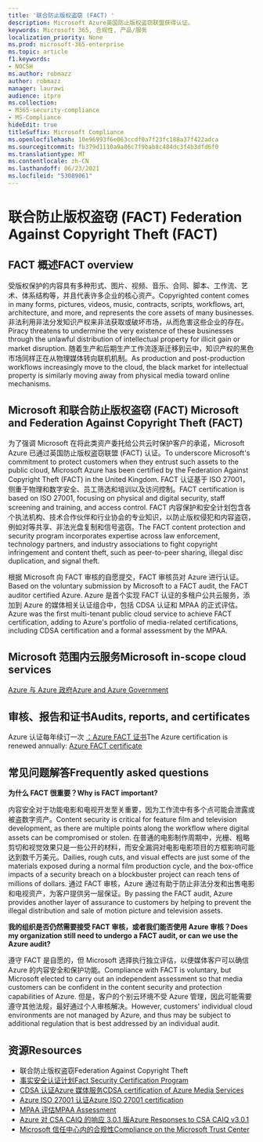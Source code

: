 ```yaml
---
title: '联合防止版权盗窃 (FACT) '
description: Microsoft Azure英国防止版权盗窃联盟获得认证。
keywords: Microsoft 365, 合规性, 产品/服务
localization_priority: None
ms.prod: microsoft-365-enterprise
ms.topic: article
f1.keywords:
- NOCSH
ms.author: robmazz
author: robmazz
manager: laurawi
audience: itpro
ms.collection:
- M365-security-compliance
- MS-Compliance
hideEdit: true
titleSuffix: Microsoft Compliance
ms.openlocfilehash: 10e96993f6e063ccdf0a7f23fc188a37f422adca
ms.sourcegitcommit: fb379d1110a9a86c7f9bab8c484dc3f4b3dfd6f0
ms.translationtype: MT
ms.contentlocale: zh-CN
ms.lasthandoff: 06/23/2021
ms.locfileid: "53089061"
---
```

# <a name="federation-against-copyright-theft-fact"></a><span data-ttu-id="07afb-104">联合防止版权盗窃 (FACT) </span><span class="sxs-lookup"><span data-stu-id="07afb-104">Federation Against Copyright Theft (FACT)</span></span>

## <a name="fact-overview"></a><span data-ttu-id="07afb-105">FACT 概述</span><span class="sxs-lookup"><span data-stu-id="07afb-105">FACT overview</span></span>

<span data-ttu-id="07afb-106">受版权保护的内容具有多种形式、图片、视频、音乐、合同、脚本、工作流、艺术、体系结构等，并且代表许多企业的核心资产。</span><span class="sxs-lookup"><span data-stu-id="07afb-106">Copyrighted content comes in many forms, pictures, videos, music, contracts, scripts, workflows, art, architecture, and more, and represents the core assets of many businesses.</span></span> <span data-ttu-id="07afb-107">非法利用非法分发知识产权来非法获取或破坏市场，从而危害这些企业的存在。</span><span class="sxs-lookup"><span data-stu-id="07afb-107">Piracy threatens to undermine the very existence of these businesses through the unlawful distribution of intellectual property for illicit gain or market disruption.</span></span> <span data-ttu-id="07afb-108">随着生产和后期生产工作流逐渐迁移到云中，知识产权的黑色市场同样正在从物理媒体转向联机机制。</span><span class="sxs-lookup"><span data-stu-id="07afb-108">As production and post-production workflows increasingly move to the cloud, the black market for intellectual property is similarly moving away from physical media toward online mechanisms.</span></span>

## <a name="microsoft-and-federation-against-copyright-theft-fact"></a><span data-ttu-id="07afb-109">Microsoft 和联合防止版权盗窃 (FACT) </span><span class="sxs-lookup"><span data-stu-id="07afb-109">Microsoft and Federation Against Copyright Theft (FACT)</span></span>

<span data-ttu-id="07afb-110">为了强调 Microsoft 在将此类资产委托给公共云时保护客户的承诺，Microsoft Azure 已通过英国防止版权盗窃联盟 (FACT) 认证。</span><span class="sxs-lookup"><span data-stu-id="07afb-110">To underscore Microsoft's commitment to protect customers when they entrust such assets to the public cloud, Microsoft Azure has been certified by the Federation Against Copyright Theft (FACT) in the United Kingdom.</span></span> <span data-ttu-id="07afb-111">FACT 认证基于 ISO 27001，侧重于物理和数字安全、员工筛选和培训以及访问控制。</span><span class="sxs-lookup"><span data-stu-id="07afb-111">FACT certification is based on ISO 27001, focusing on physical and digital security, staff screening and training, and access control.</span></span> <span data-ttu-id="07afb-112">FACT 内容保护和安全计划包含各个执法机构、技术合作伙伴和行业协会的专业知识，以防止版权侵犯和内容盗窃，例如对等共享、非法光盘复制和信号盗窃。</span><span class="sxs-lookup"><span data-stu-id="07afb-112">The FACT content protection and security program incorporates expertise across law enforcement, technology partners, and industry associations to fight copyright infringement and content theft, such as peer-to-peer sharing, illegal disc duplication, and signal theft.</span></span>

<span data-ttu-id="07afb-113">根据 Microsoft 向 FACT 审核的自愿提交，FACT 审核员对 Azure 进行认证。</span><span class="sxs-lookup"><span data-stu-id="07afb-113">Based on the voluntary submission by Microsoft to a FACT audit, the FACT auditor certified Azure.</span></span> <span data-ttu-id="07afb-114">Azure 是首个实现 FACT 认证的多租户公共云服务，添加到 Azure 的媒体相关认证组合中，包括 CDSA 认证和 MPAA 的正式评估。</span><span class="sxs-lookup"><span data-stu-id="07afb-114">Azure was the first multi-tenant public cloud service to achieve FACT certification, adding to Azure's portfolio of media-related certifications, including CDSA certification and a formal assessment by the MPAA.</span></span>

## <a name="microsoft-in-scope-cloud-services"></a><span data-ttu-id="07afb-115">Microsoft 范围内云服务</span><span class="sxs-lookup"><span data-stu-id="07afb-115">Microsoft in-scope cloud services</span></span>

[<span data-ttu-id="07afb-116">Azure 与 Azure 政府</span><span class="sxs-lookup"><span data-stu-id="07afb-116">Azure and Azure Government</span></span>](https://aka.ms/AzureCompliance)

## <a name="audits-reports-and-certificates"></a><span data-ttu-id="07afb-117">审核、报告和证书</span><span class="sxs-lookup"><span data-stu-id="07afb-117">Audits, reports, and certificates</span></span>

<span data-ttu-id="07afb-118">Azure 认证每年续订一次 [：Azure FACT 证书](https://aka.ms/azurefactcert)</span><span class="sxs-lookup"><span data-stu-id="07afb-118">The Azure certification is renewed annually: [Azure FACT certificate](https://aka.ms/azurefactcert)</span></span>

## <a name="frequently-asked-questions"></a><span data-ttu-id="07afb-119">常见问题解答</span><span class="sxs-lookup"><span data-stu-id="07afb-119">Frequently asked questions</span></span>

<span data-ttu-id="07afb-120">**为什么 FACT 很重要？**</span><span class="sxs-lookup"><span data-stu-id="07afb-120">**Why is FACT important?**</span></span>

<span data-ttu-id="07afb-121">内容安全对于功能电影和电视开发至关重要，因为工作流中有多个点可能会泄露或被盗数字资产。</span><span class="sxs-lookup"><span data-stu-id="07afb-121">Content security is critical for feature film and television development, as there are multiple points along the workflow where digital assets can be compromised or stolen.</span></span> <span data-ttu-id="07afb-122">在普通的电影制作周期中，光栅、粗略剪切和视觉效果只是一些公开的材料，而安全漏洞对电影电影项目的方框影响可能达到数千万美元。</span><span class="sxs-lookup"><span data-stu-id="07afb-122">Dailies, rough cuts, and visual effects are just some of the materials exposed during a normal film production cycle, and the box-office impacts of a security breach on a blockbuster project can reach tens of millions of dollars.</span></span> <span data-ttu-id="07afb-123">通过 FACT 审核，Azure 通过有助于防止非法分发和出售电影和电视资产，为客户提供另一层保证。</span><span class="sxs-lookup"><span data-stu-id="07afb-123">By passing the FACT audit, Azure provides another layer of assurance to customers by helping to prevent the illegal distribution and sale of motion picture and television assets.</span></span>

<span data-ttu-id="07afb-124">**我的组织是否仍然需要接受 FACT 审核，或者我们能否使用 Azure 审核？**</span><span class="sxs-lookup"><span data-stu-id="07afb-124">**Does my organization still need to undergo a FACT audit, or can we use the Azure audit?**</span></span>

<span data-ttu-id="07afb-125">遵守 FACT 是自愿的，但 Microsoft 选择执行独立评估，以便媒体客户可以确信 Azure 的内容安全和保护功能。</span><span class="sxs-lookup"><span data-stu-id="07afb-125">Compliance with FACT is voluntary, but Microsoft elected to carry out an independent assessment so that media customers can be confident in the content security and protection capabilities of Azure.</span></span> <span data-ttu-id="07afb-126">但是，客户的个别云环境不受 Azure 管理，因此可能需要遵守其他法规，最好通过个人审核解决。</span><span class="sxs-lookup"><span data-stu-id="07afb-126">However, customers' individual cloud environments are not managed by Azure, and thus may be subject to additional regulation that is best addressed by an individual audit.</span></span>

## <a name="resources"></a><span data-ttu-id="07afb-127">资源</span><span class="sxs-lookup"><span data-stu-id="07afb-127">Resources</span></span>

- <span data-ttu-id="07afb-128">联合防止版权盗窃</span><span class="sxs-lookup"><span data-stu-id="07afb-128">Federation Against Copyright Theft</span></span>
- [<span data-ttu-id="07afb-129">事实安全认证计划</span><span class="sxs-lookup"><span data-stu-id="07afb-129">Fact Security Certification Program</span></span>](https://go.microsoft.com/fwlink/?linkid=2099508)
- [<span data-ttu-id="07afb-130">CDSA 认证Azure 媒体服务</span><span class="sxs-lookup"><span data-stu-id="07afb-130">CDSA certification of Azure Media Services</span></span>](https://aka.ms/cdsa-cert)
- [<span data-ttu-id="07afb-131">Azure ISO 27001 认证</span><span class="sxs-lookup"><span data-stu-id="07afb-131">Azure ISO 27001 certification</span></span>](https://aka.ms/Azure-BSI-Cert)
- [<span data-ttu-id="07afb-132">MPAA 评估</span><span class="sxs-lookup"><span data-stu-id="07afb-132">MPAA Assessment</span></span>](offering-mpaa.md)
- [<span data-ttu-id="07afb-133">Azure 对 CSA CAIQ 的响应 3.0.1 版</span><span class="sxs-lookup"><span data-stu-id="07afb-133">Azure Responses to CSA CAIQ v3.0.1</span></span>](https://aka.ms/csacaiqresponses)
- [<span data-ttu-id="07afb-134">Microsoft 信任中心内的合规性</span><span class="sxs-lookup"><span data-stu-id="07afb-134">Compliance on the Microsoft Trust Center</span></span>](https://www.microsoft.com/trust-center/compliance/compliance-overview)
